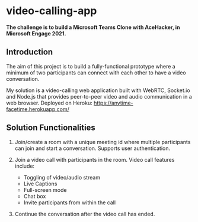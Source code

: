 # video-calling-app
**The challenge is to build a Microsoft Teams Clone with AceHacker, in Microsoft Engage 2021.**

## Introduction
The aim of this project is to build a fully-functional prototype where a minimum of two participants can connect with each other to have a video conversation.

My solution is a video-calling web application built with WebRTC, Socket.io and Node.js that provides peer-to-peer video and audio communication in a web browser. 
Deployed on Heroku: https://anytime-facetime.herokuapp.com/

## Solution Functionalities
1. Join/create a room with a unique meeting id where multiple participants can join and start a conversation. Supports user authentication.

2. Join a video call with participants in the room. Video call features include:
    * Toggling of video/audio stream
    * Live Captions
    * Full-screen mode
    * Chat box
    * Invite participants from within the call

3. Continue the conversation after the video call has ended.

